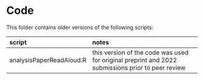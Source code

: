 # Code

This folder contains older versions of the following scripts:

| script | notes |
|:-- | :-- |
| analysisPaperReadAloud.R | this version of the code was used for original preprint and 2022 submissions prior to peer review |

